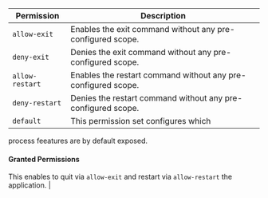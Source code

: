 | Permission | Description |
|------|-----|
|`allow-exit`|Enables the exit command without any pre-configured scope.|
|`deny-exit`|Denies the exit command without any pre-configured scope.|
|`allow-restart`|Enables the restart command without any pre-configured scope.|
|`deny-restart`|Denies the restart command without any pre-configured scope.|
|`default`|This permission set configures which
process feeatures are by default exposed.

#### Granted Permissions

This enables to quit via `allow-exit` and restart via `allow-restart`
the application.
|
